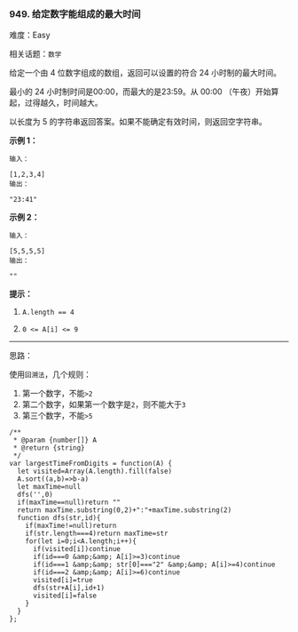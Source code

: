 ### 949. 给定数字能组成的最大时间

难度：Easy

相关话题：`数学`

给定一个由 4 位数字组成的数组，返回可以设置的符合 24 小时制的最大时间。



最小的 24 小时制时间是00:00，而最大的是23:59。从 00:00 （午夜）开始算起，过得越久，时间越大。



以长度为 5 的字符串返回答案。如果不能确定有效时间，则返回空字符串。







**示例 1：** 



```
输入：

[1,2,3,4]
输出：

"23:41"
```


**示例 2：** 



```
输入：

[5,5,5,5]
输出：

""
```






**提示：** 




1.  `A.length == 4` 

2.  `0 <= A[i] <= 9` 






-----

思路：

使用`回溯法`，几个规则：

1. 第一个数字，不能`>2`
2. 第二个数字，如果第一个数字是`2`，则不能大于`3`
3. 第三个数字，不能`>5`
```
/**
 * @param {number[]} A
 * @return {string}
 */
var largestTimeFromDigits = function(A) {
  let visited=Array(A.length).fill(false)
  A.sort((a,b)=>b-a)
  let maxTime=null
  dfs('',0)
  if(maxTime==null)return ""
  return maxTime.substring(0,2)+":"+maxTime.substring(2)
  function dfs(str,id){
    if(maxTime!=null)return
    if(str.length===4)return maxTime=str
    for(let i=0;i<A.length;i++){
      if(visited[i])continue
      if(id===0 &amp;&amp; A[i]>=3)continue
      if(id===1 &amp;&amp; str[0]==="2" &amp;&amp; A[i]>=4)continue
      if(id===2 &amp;&amp; A[i]>=6)continue
      visited[i]=true
      dfs(str+A[i],id+1)
      visited[i]=false
    }
  }
};
```

